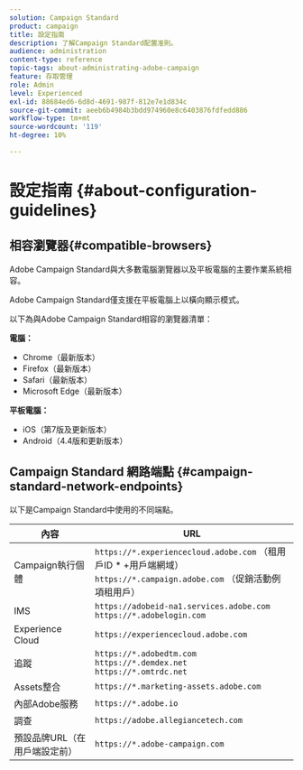 ```yaml
---
solution: Campaign Standard
product: campaign
title: 設定指南
description: 了解Campaign Standard配置准則。
audience: administration
content-type: reference
topic-tags: about-administrating-adobe-campaign
feature: 存取管理
role: Admin
level: Experienced
exl-id: 88684ed6-6d8d-4691-987f-812e7e1d834c
source-git-commit: aeeb6b4984b3bdd974960e8c6403876fdfedd886
workflow-type: tm+mt
source-wordcount: '119'
ht-degree: 10%

---
```


# 設定指南 {#about-configuration-guidelines}

## 相容瀏覽器{#compatible-browsers}

Adobe Campaign Standard與大多數電腦瀏覽器以及平板電腦的主要作業系統相容。

Adobe Campaign Standard僅支援在平板電腦上以橫向顯示模式。

以下為與Adobe Campaign Standard相容的瀏覽器清單：

**電腦：**

* Chrome（最新版本）
* Firefox（最新版本）
* Safari（最新版本）
* Microsoft Edge（最新版本）

**平板電腦：**

* iOS（第7版及更新版本）
* Android（4.4版和更新版本）

## Campaign Standard 網路端點 {#campaign-standard-network-endpoints}

以下是Campaign Standard中使用的不同端點。

| 內容 | URL |
|--- |--- |
| Campaign執行個體 | `https://*.experiencecloud.adobe.com` （租用戶ID * +用戶端網域）<br>`https://*.campaign.adobe.com` （促銷活動例項租用戶） |
| IMS | `https://adobeid-na1.services.adobe.com`<br>`https://*.adobelogin.com` |
| Experience Cloud | `https://experiencecloud.adobe.com` |
| 追蹤 | `https://*.adobedtm.com`<br>`https://*.demdex.net`<br>`https://*.omtrdc.net` |
| Assets整合 | `https://*.marketing-assets.adobe.com` |
| 內部Adobe服務 | `https://*.adobe.io` |
| 調查 | `https://adobe.allegiancetech.com` |
| 預設品牌URL（在用戶端設定前） | `https://*.adobe-campaign.com` |

